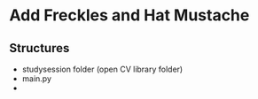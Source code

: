 # Add Freckles and Hat Mustache

## Structures 

- studysession folder (open CV library folder)
- main.py
- 
